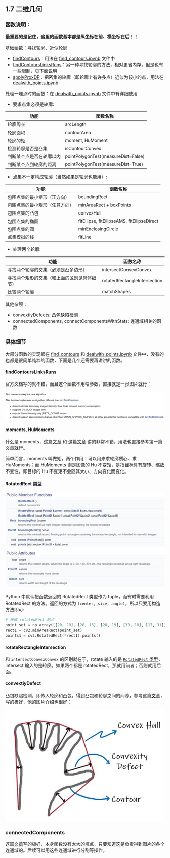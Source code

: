 ## 1.7 二维几何

### 函数说明：

**最重要的是记住，这里的函数基本都是纵坐标在前、横坐标在后！！**

基础函数：寻找轮廓、近似轮廓

- [findContours]()：用法在 [find_contours.ipynb](../code/find_contours.ipynb) 文件中
- [findContoursLinksRuns]()：另一种寻找轮廓的方法，相对更省内存，但是也有一些限制，见下面说明
- [applyProxDP]()：把密集的轮廓（即轮廓上有许多点）近似为较小的点，用法在 [dealwith_points.ipynb](../code/dealwith_points.ipynb)

处理一堆点时的函数：在 [dealwith_points.ipynb](../code/dealwith_points.ipynb) 文件中有详细使用

- 要求点集必须是轮廓:

| 功能                     | 函数名称                            |
| ------------------------ | ----------------------------------- |
| 轮廓周长                 | arcLength                           |
| 轮廓面积                 | contourArea                         |
| 轮廓的矩                 | moment, HuMoment                    |
| 检测轮廓是否是凸集       | isContourConvex                     |
| 判断某个点是否在轮廓以内 | pointPolygonTest(measureDist=False) |
| 判断某个点到轮廓的距离   | pointPolygonTest(measureDist=True)  |

- 点集不一定构成轮廓（当然如果是轮廓也能用）:

| 功能                           | 函数名称                                    |
| ------------------------------ | ------------------------------------------- |
| 包围点集的最小矩形（正方向）   | boundingRect                                |
| 包围点集的最小矩形（任意方向） | minAreaRect + boxPoints                     |
| 包围点集的凸包                 | convexHull                                  |
| 包围点集的椭圆                 | fitEllipse, fitEllipseAMS, fitEllipseDirect |
| 包围点集的圆                   | minEnclosingCircle                          |
| 点集模拟的线                   | fitLine                                     |

- 处理两个轮廓:

| 功能                                         | 函数名称                     |
| -------------------------------------------- | ---------------------------- |
| 寻找两个轮廓的交集（必须是凸多边形）         | intersectConvexConvex        |
| 寻找两个矩形的交集（和上面的区别见具体细节） | rotatedRectangleIntersection |
| 比较两个轮廓                                 | matchShapes                  |

其他杂项：
- convextiyDefects: 凸包缺陷检测
- connectedComponents, connectComponentsWithStats: 连通域相关的函数

### 具体细节

大部分函数的实现都在 [find_contours](../code/find_contours.ipynb) 和 [dealwith_points.ipynb](../code/dealwith_points.ipynb) 文件中，没有的也都是很简单纯粹的函数，下面是几个还需要再讲讲的函数。

#### findContoursLinksRuns

官方文档写的就不错，而且这个函数不用啥参数，直接就是一张图片就行：

![1721109275885](image/1.7/1721109275885.png)

#### moments, HuMoments

什么是 moments，这篇[文章](https://blog.csdn.net/Caesar6666/article/details/103257632) 和 这篇[文章](https://learnopencv.com/shape-matching-using-hu-moments-c-python/) 讲的非常不错，用法也直接参考第一篇文章就行。

简单而言，moments 叫做矩，两个作用：可以用来求轮廓质心、求 HuMoments；而 HuMoments 则是图像的 Hu 不变矩，是指目标具有旋转、缩放不变性，即目标的 Hu 不变矩不会随其大小、方向变化而变化。

#### RotatedRect 类型

![1721125583653](image/1.7/1721125583653.png)

Python 中默认把函数返回的 RotatedRect 类型作为 tuple，而有时需要利用 RotatedRect 的方法。返回的方式为 `(center, size, angle)`，所以只要用构造方法即可:

```python
# 获取 rotatedRect 的点
point_set = np.array([[20, 20], [20, 13], [28, 19], [33, 18], [17, 31]])
rect1 = cv2.minAreaRect(point_set)
points1 = cv2.RotatedRect(*rect1).points()
```

#### rotateRectangleIntersection

和 `intersectConvexConvex` 的区别就在于，rotate 输入的是 [`RotatedRect` 类型](https://docs.opencv.org/4.x/db/dd6/classcv_1_1RotatedRect.html)，intersect 输入的是轮廓。如果两个都是 rotatedRect，那就用前者；否则就用后面。

#### convextiyDefect

凸包缺陷检测，即传入轮廓和凸包，得到凸包和轮廓之间的间隙，参考这篇[文章](https://theailearner.com/tag/cv2-convexitydefects/)，写的极好，他的图片介绍也很好：

![1721127173146](image/1.7/1721127173146.png)

### connectedComponents

这篇[文章](https://blog.csdn.net/qq_40784418/article/details/106023288)写的极好，本身函数没有太大的坑点，只要知道这是负责得到图片的各个连通域的。后续可以用这些连通域进行分割等操作。